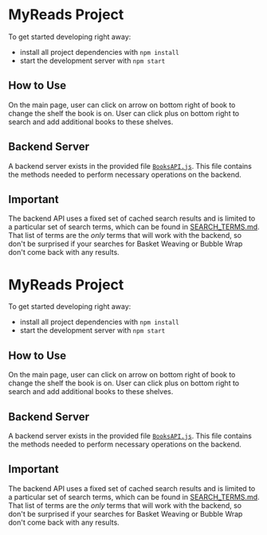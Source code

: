# MyReads Project

To get started developing right away:
* install all project dependencies with `npm install`
* start the development server with `npm start`

## How to Use
On the main page, user can click on arrow on bottom right of book to change the shelf the book is on. User can click plus on bottom right to search and add additional books to these shelves.

## Backend Server
A backend server exists in the provided file [`BooksAPI.js`](src/BooksAPI.js). This file contains the methods needed to perform necessary operations on the backend.

## Important
The backend API uses a fixed set of cached search results and is limited to a particular set of search terms, which can be found in [SEARCH_TERMS.md](SEARCH_TERMS.md). That list of terms are the _only_ terms that will work with the backend, so don't be surprised if your searches for Basket Weaving or Bubble Wrap don't come back with any results.
# MyReads Project

To get started developing right away:
* install all project dependencies with `npm install`
* start the development server with `npm start`

## How to Use
On the main page, user can click on arrow on bottom right of book to change the shelf the book is on. User can click plus on bottom right to search and add additional books to these shelves.

## Backend Server
A backend server exists in the provided file [`BooksAPI.js`](src/BooksAPI.js). This file contains the methods needed to perform necessary operations on the backend.

## Important
The backend API uses a fixed set of cached search results and is limited to a particular set of search terms, which can be found in [SEARCH_TERMS.md](SEARCH_TERMS.md). That list of terms are the _only_ terms that will work with the backend, so don't be surprised if your searches for Basket Weaving or Bubble Wrap don't come back with any results.